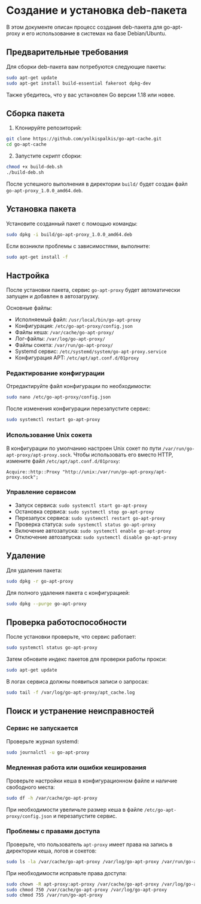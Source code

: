 # Создание и установка deb-пакета

В этом документе описан процесс создания deb-пакета для go-apt-proxy и его использование в системах на базе Debian/Ubuntu.

## Предварительные требования

Для сборки deb-пакета вам потребуются следующие пакеты:

```bash
sudo apt-get update
sudo apt-get install build-essential fakeroot dpkg-dev
```

Также убедитесь, что у вас установлен Go версии 1.18 или новее.

## Сборка пакета

1. Клонируйте репозиторий:

```bash
git clone https://github.com/yolkispalkis/go-apt-cache.git
cd go-apt-cache
```

2. Запустите скрипт сборки:

```bash
chmod +x build-deb.sh
./build-deb.sh
```

После успешного выполнения в директории `build/` будет создан файл `go-apt-proxy_1.0.0_amd64.deb`.

## Установка пакета

Установите созданный пакет с помощью команды:

```bash
sudo dpkg -i build/go-apt-proxy_1.0.0_amd64.deb
```

Если возникли проблемы с зависимостями, выполните:

```bash
sudo apt-get install -f
```

## Настройка

После установки пакета, сервис `go-apt-proxy` будет автоматически запущен и добавлен в автозагрузку.

Основные файлы:
- Исполняемый файл: `/usr/local/bin/go-apt-proxy`
- Конфигурация: `/etc/go-apt-proxy/config.json`
- Файлы кеша: `/var/cache/go-apt-proxy/`
- Лог-файлы: `/var/log/go-apt-proxy/`
- Файлы сокета: `/var/run/go-apt-proxy/`
- Systemd сервис: `/etc/systemd/system/go-apt-proxy.service`
- Конфигурация APT: `/etc/apt/apt.conf.d/01proxy`

### Редактирование конфигурации

Отредактируйте файл конфигурации по необходимости:

```bash
sudo nano /etc/go-apt-proxy/config.json
```

После изменения конфигурации перезапустите сервис:

```bash
sudo systemctl restart go-apt-proxy
```

### Использование Unix сокета

В конфигурации по умолчанию настроен Unix сокет по пути `/var/run/go-apt-proxy/apt-proxy.sock`. Чтобы использовать его вместо HTTP, измените файл `/etc/apt/apt.conf.d/01proxy`:

```
Acquire::http::Proxy "http://unix:/var/run/go-apt-proxy/apt-proxy.sock";
```

### Управление сервисом

- Запуск сервиса: `sudo systemctl start go-apt-proxy`
- Остановка сервиса: `sudo systemctl stop go-apt-proxy`
- Перезапуск сервиса: `sudo systemctl restart go-apt-proxy`
- Проверка статуса: `sudo systemctl status go-apt-proxy`
- Включение автозапуска: `sudo systemctl enable go-apt-proxy`
- Отключение автозапуска: `sudo systemctl disable go-apt-proxy`

## Удаление

Для удаления пакета:

```bash
sudo dpkg -r go-apt-proxy
```

Для полного удаления пакета с конфигурацией:

```bash
sudo dpkg --purge go-apt-proxy
```

## Проверка работоспособности

После установки проверьте, что сервис работает:

```bash
sudo systemctl status go-apt-proxy
```

Затем обновите индекс пакетов для проверки работы прокси:

```bash
sudo apt-get update
```

В логах сервиса должны появиться записи о запросах:

```bash
sudo tail -f /var/log/go-apt-proxy/apt_cache.log
```

## Поиск и устранение неисправностей

### Сервис не запускается

Проверьте журнал systemd:

```bash
sudo journalctl -u go-apt-proxy
```

### Медленная работа или ошибки кеширования

Проверьте настройки кеша в конфигурационном файле и наличие свободного места:

```bash
sudo df -h /var/cache/go-apt-proxy
```

При необходимости увеличьте размер кеша в файле `/etc/go-apt-proxy/config.json` и перезапустите сервис.

### Проблемы с правами доступа

Проверьте, что пользователь `apt-proxy` имеет права на запись в директории кеша, логов и сокетов:

```bash
sudo ls -la /var/cache/go-apt-proxy /var/log/go-apt-proxy /var/run/go-apt-proxy
```

При необходимости исправьте права доступа:

```bash
sudo chown -R apt-proxy:apt-proxy /var/cache/go-apt-proxy /var/log/go-apt-proxy /var/run/go-apt-proxy
sudo chmod 750 /var/cache/go-apt-proxy /var/log/go-apt-proxy
sudo chmod 755 /var/run/go-apt-proxy
``` 